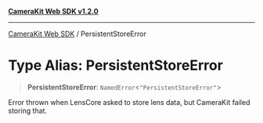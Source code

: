 [**CameraKit Web SDK v1.2.0**](../README.md)

***

[CameraKit Web SDK](../globals.md) / PersistentStoreError

# Type Alias: PersistentStoreError

> **PersistentStoreError**: `NamedError`\<`"PersistentStoreError"`\>

Error thrown when LensCore asked to store lens data, but CameraKit failed storing that.
